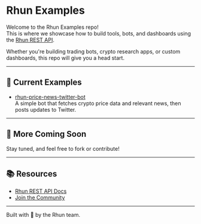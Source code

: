 # Rhun Examples

Welcome to the Rhun Examples repo!  
This is where we showcase how to build tools, bots, and dashboards using the [Rhun REST API](https://rhun-capital.gitbook.io/rhun/developers/rest-api).

Whether you're building trading bots, crypto research apps, or custom dashboards, this repo will give you a head start.

---

## 🔧 Current Examples

- [rhun-price-news-twitter-bot](https://github.com/Rhun-Capital/rhun-examples/tree/main/rhun-price-news-twitter-bot)  
  A simple bot that fetches crypto price data and relevant news, then posts updates to Twitter.

---

## 🧪 More Coming Soon

Stay tuned, and feel free to fork or contribute!

---

## 📚 Resources

- [Rhun REST API Docs](https://rhun-capital.gitbook.io/rhun/developers/rest-api)
- [Join the Community](https://t.me/+aoCMc1gIWiA2YjMx)

---

Built with 💙 by the Rhun team.
